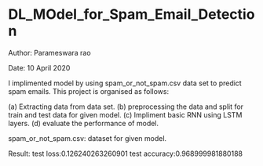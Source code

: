 # DL_MOdel_for_Spam_Email_Detection
Author: Parameswara rao 

Date: 10 April 2020

I implimented model by using spam_or_not_spam.csv data set to predict spam emails. This project is organised as follows:

(a) Extracting data from data set.
(b) preprocessing the data and split for train and test data for given model.
(c) Impliment basic RNN using LSTM layers.
(d) evaluate the performance of model.


spam_or_not_spam.csv: dataset for given model.

Result: 
test loss:0.126240263260901
test accuracy:0.968999981880188

